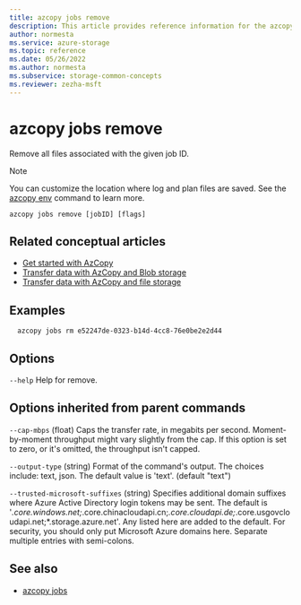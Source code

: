 ```yaml
---
title: azcopy jobs remove
description: This article provides reference information for the azcopy jobs remove command.
author: normesta
ms.service: azure-storage
ms.topic: reference
ms.date: 05/26/2022
ms.author: normesta
ms.subservice: storage-common-concepts
ms.reviewer: zezha-msft
---
```


# azcopy jobs remove

Remove all files associated with the given job ID.

> [!NOTE]
> You can customize the location where log and plan files are saved. See the [azcopy env](storage-ref-azcopy-env.md) command to learn more.

```azcopy
azcopy jobs remove [jobID] [flags]
```

## Related conceptual articles

- [Get started with AzCopy](storage-use-azcopy-v10.md)
- [Transfer data with AzCopy and Blob storage](./storage-use-azcopy-v10.md#transfer-data)
- [Transfer data with AzCopy and file storage](storage-use-azcopy-files.md)

## Examples

```azcopy
  azcopy jobs rm e52247de-0323-b14d-4cc8-76e0be2e2d44
```

## Options

`--help`    Help for remove.

## Options inherited from parent commands

`--cap-mbps`    (float)    Caps the transfer rate, in megabits per second. Moment-by-moment throughput might vary slightly from the cap. If this option is set to zero, or it's omitted, the throughput isn't capped.

`--output-type`    (string)    Format of the command's output. The choices include: text, json. The default value is 'text'. (default "text")

`--trusted-microsoft-suffixes`    (string)    Specifies additional domain suffixes where Azure Active Directory login tokens may be sent.  The default is '*.core.windows.net;*.core.chinacloudapi.cn;*.core.cloudapi.de;*.core.usgovcloudapi.net;*.storage.azure.net'. Any listed here are added to the default. For security, you should only put Microsoft Azure domains here. Separate multiple entries with semi-colons.

## See also

- [azcopy jobs](storage-ref-azcopy-jobs.md)

